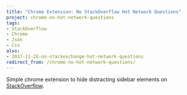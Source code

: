 ```yaml
---
title: "Chrome Extension: No StackOverflow Hot Network Questions"
project: chrome-no-hot-network-questions
tags:
- StackOverflow
- Chrome
- Json
- Css
also:
- 2017-11-28-no-stackexchange-hot-network-questions
redirect_from: /chrome-no-hot-network-questions/
---
```

Simple chrome extension to hide distracting sidebar elements on [StackOverflow](https://stackoverflow.com).
